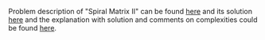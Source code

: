 Problem description of "Spiral Matrix II" can be found [here](https://leetcode.com/problems/spiral-matrix-ii/) and its solution [here](https://github.com/aurimas13/LeetCode-HackerRank-MAANG/blob/main/LeetCode/Python%20Solutions/Spiral%20Matrix%20II/spiral.py) and the explanation with solution and comments on complexities could be found [here](https://leetcode.com/problems/spiral-matrix-ii/solutions/3254937/python-solution/).